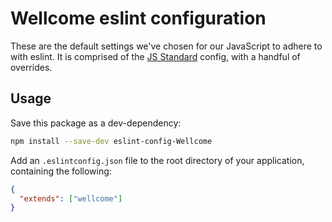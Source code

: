 # Wellcome eslint configuration

These are the default settings we've chosen for our JavaScript to adhere to with eslint. It is comprised of the [JS Standard](https://www.npmjs.com/package/eslint-config-standard) config, with a handful of overrides.

## Usage

Save this package as a dev-dependency:

```bash
npm install --save-dev eslint-config-Wellcome
```

Add an `.eslintconfig.json` file to the root directory of your application, containing the following:

```json
{
  "extends": ["wellcome"]
}
```
